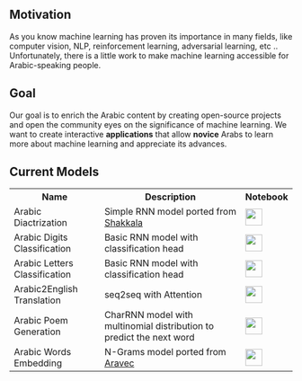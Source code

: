 ## Motivation 
As you know machine learning has proven its importance in many fields, like computer vision, NLP, reinforcement learning, adversarial learning, etc ..  Unfortunately, there is a little work to make machine learning accessible for Arabic-speaking people. 

## Goal
Our goal is to enrich the Arabic content by creating open-source projects and open the community eyes on the significance of machine learning. We want to create interactive **applications** that allow **novice** Arabs to learn more about machine learning and appreciate its advances. 

## Current Models

<table class="tg">
  <tr>
    <th class="tg-yw4l"><b>Name</b></th>
    <th class="tg-yw4l"><b>Description</b></th>
    <th class="tg-yw4l"><b>Notebook</b></th>
  </tr>
  <tr>
    <td class="tg-yw4l">Arabic Diactrization</td>
    <td class="tg-yw4l">Simple RNN model ported from <a href ="https://github.com/Barqawiz/Shakkala">Shakkala</a></td>
    <td class="tg-yw4l"><a href="https://colab.research.google.com/github/zaidalyafeai/ARBML/blob/master/Interfaces/Notebooks/Arabic_Diactrization.ipynb">
    <img src="https://colab.research.google.com/assets/colab-badge.svg" height = '30px' >
    </a></td>
  </tr>

  <tr>
    <td class="tg-yw4l">Arabic Digits Classification</td>
    <td class="tg-yw4l">Basic RNN model with classification head</td>
    <td class="tg-yw4l"><a href="https://colab.research.google.com/github/zaidalyafeai/ARBML/blob/master/Interfaces/Notebooks/Arabic_Digits_Classification.ipynb">
    <img src="https://colab.research.google.com/assets/colab-badge.svg"height = '30px' >
    </a></td>
  </tr>

  <tr>
    <td class="tg-yw4l">Arabic Letters Classification</td>
    <td class="tg-yw4l">Basic RNN model with classification head</td>
    <td class="tg-yw4l"><a href="https://colab.research.google.com/github/zaidalyafeai/ARBML/blob/master/Interfaces/Notebooks/Arabic_Letters_Classification.ipynb">
    <img src="https://colab.research.google.com/assets/colab-badge.svg" height = '30px' >
    </a></td>
  </tr>

  <tr>
    <td class="tg-yw4l">Arabic2English Translation</td>
    <td class="tg-yw4l">seq2seq with Attention</td>
    <td class="tg-yw4l"><a href="https://colab.research.google.com/github/zaidalyafeai/ARBML/blob/master/Interfaces/Notebooks/Arabic_nmt_attention.ipynb">
    <img src="https://colab.research.google.com/assets/colab-badge.svg" height = '30px' >
    </a></td>
  </tr>

   <tr>
    <td class="tg-yw4l">Arabic Poem Generation</td>
    <td class="tg-yw4l">CharRNN model with multinomial distribution to predict
    the next word</td>
    <td class="tg-yw4l"><a href="https://colab.research.google.com/github/zaidalyafeai/ARBML/blob/master/Interfaces/Notebooks/Arabic_Poem_Generation.ipynb">
    <img src="https://colab.research.google.com/assets/colab-badge.svg" height = '30px' >
    </a></td>
  </tr>

  <tr>
    <td class="tg-yw4l">Arabic Words Embedding</td>
    <td class="tg-yw4l">N-Grams model ported from <a href ="https://github.com/bakrianoo/aravec">Aravec</a></td></td>
    <td class="tg-yw4l"><a href="https://colab.research.google.com/github/zaidalyafeai/ARBML/blob/master/Interfaces/Notebooks/Arabic_Words_Embedding.ipynb">
    <img src="https://colab.research.google.com/assets/colab-badge.svg" height = '30px' >
    </a></td>
  </tr>
</table>
  